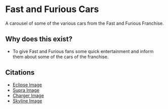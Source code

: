 # Fast and Furious Cars

A carousel of some of the various cars from the Fast and Furious Franchise.

## Why does this exist? 
- To give Fast and Furious fans some quick entertainment and inform them about some of the cars of the franchise.

## Citations
- [Eclipse Image](https://static.wikia.nocookie.net/fastandfurious/images/5/57/1995_Mitsubishi_Eclipse.png/revision/latest?cb=20160112004152)
- [Supra Image](https://static.wikia.nocookie.net/fastandfurious/images/d/d4/Test_Run_-_Supra_vs._Ferrari.jpg/revision/latest?cb=20160119042726)
- [Charger Image](https://hips.hearstapps.com/hmg-prod.s3.amazonaws.com/images/screen-shot-2019-07-12-at-2-06-23-pm-2-1562954848.png?crop=0.583xw:0.689xh;0,0.311xh&resize=1200:*)
- [Skyline Image](https://static.wikia.nocookie.net/fastandfurious/images/d/d2/Nissan_Skyline_-_2F2F.jpg/revision/latest?cb=20201128161453)
